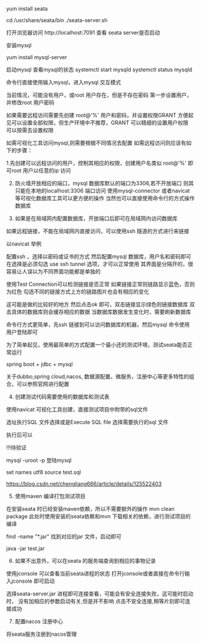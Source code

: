 
yum install seata 


cd /usr/share/seata/bin
./seata-server.sh

打开浏览器访问
http://localhost:7091 
查看 seata server是否启动

安装mysql 

yum install mysql-server

启动mysql 查看mysql的状态
systemctl start mysqld
systemctl status mysqld

命令行直接使用输入mysql，进入mysql 交互模式

当前情况，可能没有用户，或root 用户存在，但是不存在密码
第一步设置用户，并修改root 用户密码

如果需要远程访问需要先创建 root@'%' 用户和密码，并设置权限GRANT 
方便起见可以设置全部权限，但生产环境中不推荐，GRANT 可以精细的设置用户权限
可以按需去设置权限

如需可视化工具访问mysql,则需要根据不同情况去配置
如需远程访问则应该有如下的步骤：

1.先创建可以远程访问的用户，控制其相应的权限，创建用户名类似 root@'%'
即可root 用户以任意的ip 访问

2. 防火墙开放相应的端口，mysql 数据库默认的端口为3306,若不开放端口
则其只能在本地的localhost:3306 端口访问
使用mysql-connector 或者navicat 等可视化数据库工具可以更方便的操作
当然也可以直接使用命令行的方式操作数据库

3. 如果是在局域网内配置数据库，开放端口后即可在局域网内访问数据库

如果远程链接，不能在局域网内直接访问，可以使用ssh 隧道的方式进行来链接

以navicat 举例

配置ssh ，选择以密码或证书的方式
然后配置mysql 数据库，用户名和密码即可
在选择是必须勾选 use ssh tunnel 选项，才可以正常使用
其界面是分隔开的，很容易让人误以为不同界面功能都是单独的

使用Test Connection可以检测链接是否正常
如果链接正常则链路显示蓝色，否则为红色
勾选不同的链接方式上方的链路图片也会有相应的变化

这可能是做的比较好的地方
然后点击ok 即可，双击链接显示绿色则链接数据库
双击具体的数据库则会缓存相应的数据
当数据库数据发生变化时，需要刷新数据库

命令行方式更简单，先ssh 链接到可以访问数据库的机器，然后mysql 命令使用用户登陆即可 


为了简单起见，使用最简单的方式配置一个最小还的测试环境，测试seata能否正常运行

spring boot + jdbc + mysql

关于dubbo,spring cloud,nacos, 数据源配置，微服务，注册中心等更多特性的组合，可以参照官网进行配置

4. 创建测试代码需要使用的数据库和测试表

使用navicat 可视化工具创建，直接测试项目中附带的sql文件

选址执行SQL 文件选择或是Execute SQL file
选择需要执行的sql 文件

执行后可以


!!!待验证

mysql -uroot -p 登陆mysql

set names utf8
source test.sql 

https://blog.csdn.net/chengliang666/article/details/125522403



5. 使用maven 编译打包测试项目

在安装seata 时已经安装maven依赖，所以不需要额外的操作
mvn clean package
此处时使用安装的seata依赖和mvn 下载相关的依赖，进行测试项目的编译

find -name "*.jar"
找到对应的jar 文件，启动即可

java -jar test.jar

6. 如果不出意外，可以在seata 的服务端查询到相应的事物记录



使用jconsole 可以查看当前seata进程的状态
打开jconsole或者直接在命令行输入jconsole 即可启动

选择seata-server.jar 进程即可连接查看，可能会有安全连接失败，这可能时启动时，
没有加相应的参数启动有关,但是并不影响
点击不安全连接,稍等片刻即可连接成功


7. 配置nacos 注册中心

将seata服务注册到nacos管理 


